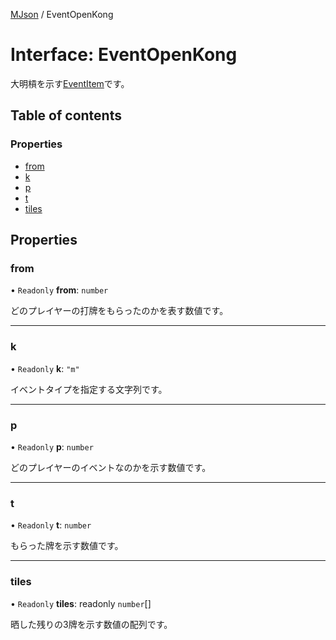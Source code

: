 [MJson](../modules.md) / EventOpenKong

# Interface: EventOpenKong

大明槓を示す[EventItem](../modules.md#eventitem)です。

## Table of contents

### Properties

- [from](EventOpenKong.md#from)
- [k](EventOpenKong.md#k)
- [p](EventOpenKong.md#p)
- [t](EventOpenKong.md#t)
- [tiles](EventOpenKong.md#tiles)

## Properties

### from

• `Readonly` **from**: `number`

どのプレイヤーの打牌をもらったのかを表す数値です。

___

### k

• `Readonly` **k**: ``"m"``

イベントタイプを指定する文字列です。

___

### p

• `Readonly` **p**: `number`

どのプレイヤーのイベントなのかを示す数値です。

___

### t

• `Readonly` **t**: `number`

もらった牌を示す数値です。

___

### tiles

• `Readonly` **tiles**: readonly `number`[]

晒した残りの3牌を示す数値の配列です。
